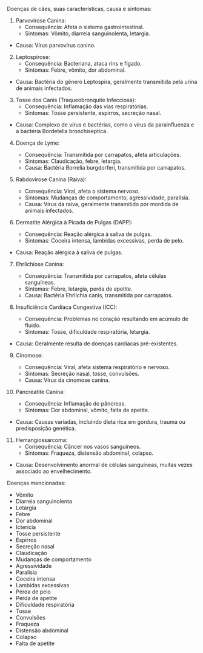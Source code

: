  Doenças de cães, suas características, causa e sintomas:

1. Parvovirose Canina:
   - Consequência: Afeta o sistema gastrointestinal.
   - Sintomas:  Vômito, diarreia sanguinolenta, letargia.
- Causa: Vírus parvovírus canino.

2. Leptospirose:
   - Consequência: Bacteriana, ataca rins e fígado.
   - Sintomas: Febre, vômito, dor abdominal.
 - Causa: Bactéria do gênero Leptospira, geralmente transmitida pela urina de animais infectados.

3. Tosse dos Canis (Traqueobronquite Infecciosa):
   - Consequência: Inflamação das vias respiratórias.
   - Sintomas: Tosse persistente, espirros, secreção nasal.
  - Causa: Complexo de vírus e bactérias, como o vírus da parainfluenza e a bactéria Bordetella bronchiseptica.

4. Doença de Lyme:
   - Consequência: Transmitida por carrapatos, afeta articulações.
   - Sintomas: Claudicação, febre, letargia.
   - Causa: Bactéria Borrelia burgdorferi, transmitida por carrapatos.

5. Rabdovirose Canina (Raiva):
   - Consequência: Viral, afeta o sistema nervoso.
   - Sintomas: Mudanças de comportamento, agressividade, paralisia.
   - Causa: Vírus da raiva, geralmente transmitido por mordida de animais infectados.

6. Dermatite Alérgica à Picada de Pulgas (DAPP):
   - Consequência: Reação alérgica à saliva de pulgas.
   - Sintomas: Coceira intensa, lambidas excessivas, perda de pelo.
- Causa: Reação alérgica à saliva de pulgas.

7. Ehrlichiose Canina:
   - Consequência: Transmitida por carrapatos, afeta células sanguíneas.
   - Sintomas: Febre, letargia, perda de apetite.
   - Causa: Bactéria Ehrlichia canis, transmitida por carrapatos.

8. Insuficiência Cardíaca Congestiva (ICC):
   - Consequência: Problemas no coração resultando em acúmulo de fluido.
   - Sintomas: Tosse, dificuldade respiratória, letargia.
 - Causa: Geralmente resulta de doenças cardíacas pré-existentes.

9. Cinomose:
   - Consequência: Viral, afeta sistema respiratório e nervoso.
   - Sintomas: Secreção nasal, tosse, convulsões.
   - Causa: Vírus da cinomose canina.

10. Pancreatite Canina:
    - Consequência: Inflamação do pâncreas.
    - Sintomas: Dor abdominal, vômito, falta de apetite.
  - Causa: Causas variadas, incluindo dieta rica em gordura, trauma ou predisposição genética.

11. Hemangiossarcoma:
    - Consequência: Câncer nos vasos sanguíneos.
    - Sintomas: Fraqueza, distensão abdominal, colapso.
- Causa: Desenvolvimento anormal de células sanguíneas, muitas vezes associado ao envelhecimento.


Doenças mencionadas:

- Vômito
- Diarreia sanguinolenta
- Letargia
- Febre
- Dor abdominal
- Icterícia
- Tosse persistente
- Espirros
- Secreção nasal
- Claudicação
- Mudanças de comportamento
- Agressividade
- Paralisia
- Coceira intensa
- Lambidas excessivas
- Perda de pelo
- Perda de apetite
- Dificuldade respiratória
- Tosse
- Convulsões
- Fraqueza
- Distensão abdominal
- Colapso
- Falta de apetite